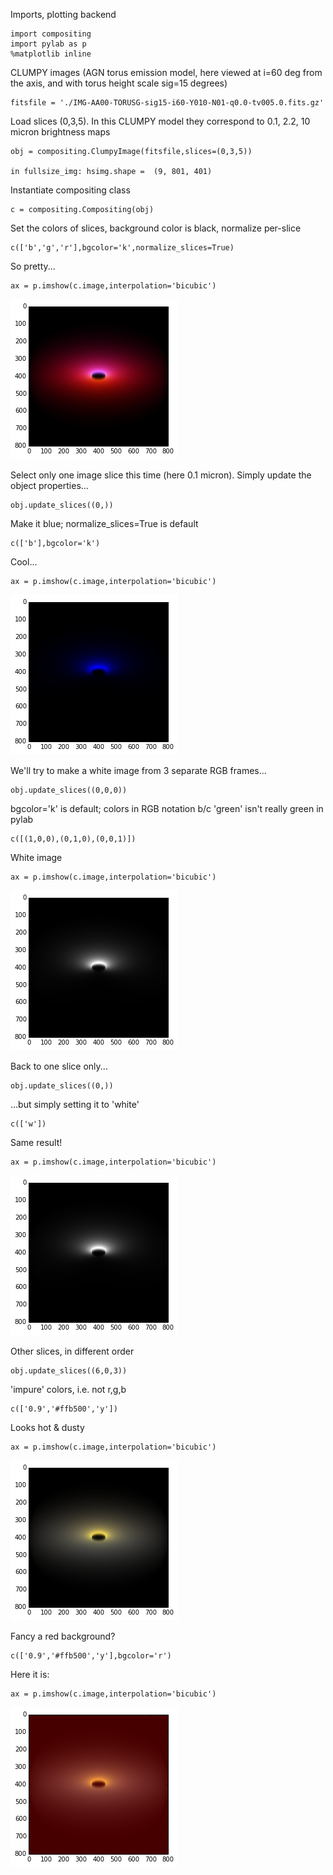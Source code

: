 
Imports, plotting backend


    import compositing
    import pylab as p
    %matplotlib inline

CLUMPY images (AGN torus emission model, here viewed at i=60 deg from the axis,
and with torus height scale sig=15 degrees)


    fitsfile = './IMG-AA00-TORUSG-sig15-i60-Y010-N01-q0.0-tv005.0.fits.gz'

Load slices (0,3,5). In this CLUMPY model they correspond to 0.1, 2.2, 10 micron
brightness maps


    obj = compositing.ClumpyImage(fitsfile,slices=(0,3,5))

    in fullsize_img: hsimg.shape =  (9, 801, 401)


Instantiate compositing class


    c = compositing.Compositing(obj)

Set the colors of slices, background color is black, normalize per-slice


    c(['b','g','r'],bgcolor='k',normalize_slices=True)

 So pretty...


    ax = p.imshow(c.image,interpolation='bicubic')


![png](compositing_files/compositing_11_0.png)


Select only one image slice this time (here 0.1 micron). Simply update the
object properties...


    obj.update_slices((0,))

Make it blue; normalize_slices=True is default


    c(['b'],bgcolor='k')

Cool...


    ax = p.imshow(c.image,interpolation='bicubic')


![png](compositing_files/compositing_17_0.png)


We'll try to make a white image from 3 separate RGB frames...


    obj.update_slices((0,0,0))

bgcolor='k' is default; colors in RGB notation b/c 'green' isn't really green in
pylab


    c([(1,0,0),(0,1,0),(0,0,1)])

 White image


    ax = p.imshow(c.image,interpolation='bicubic')


![png](compositing_files/compositing_23_0.png)


 Back to one slice only...


    obj.update_slices((0,))

...but simply setting it to 'white'


    c(['w'])

 Same result!


    ax = p.imshow(c.image,interpolation='bicubic')


![png](compositing_files/compositing_29_0.png)


  Other slices, in different order


    obj.update_slices((6,0,3))

'impure' colors, i.e. not r,g,b


    c(['0.9','#ffb500','y'])

Looks hot & dusty


    ax = p.imshow(c.image,interpolation='bicubic')


![png](compositing_files/compositing_35_0.png)


Fancy a red background?


    c(['0.9','#ffb500','y'],bgcolor='r')

Here it is:


    ax = p.imshow(c.image,interpolation='bicubic')


![png](compositing_files/compositing_39_0.png)

